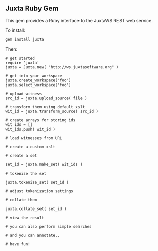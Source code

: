 ## Juxta Ruby Gem 

This gem provides a Ruby interface to the JuxtaWS REST web service.  

To install:

    gem install juxta

Then:

    # get started
    require 'juxta'  
    juxta = Juxta.new( "http://ws.juxtasoftware.org" )
    
    # get into your workspace  
    juxta.create_workspace("foo")  
    juxta.select_workspace("foo")

    # upload witness  
    src_id = juxta.upload_source( file )  

    # transform them using default xslt  
    wit_id = juxta.transform_source( src_id )  

    # create arrays for storing ids  
    wit_ids = []  
    wit_ids.push( wit_id )  

    # load witnesses from URL

    # create a custom xslt

    # create a set

    set_id = juxta.make_set( wit_ids )

    # tokenize the set

    juxta.tokenize_set( set_id )

    # adjust tokenization settings

    # collate them

    juxta.collate_set( set_id )

    # view the result

    # you can also perform simple searches

    # and you can annotate..

    # have fun!
